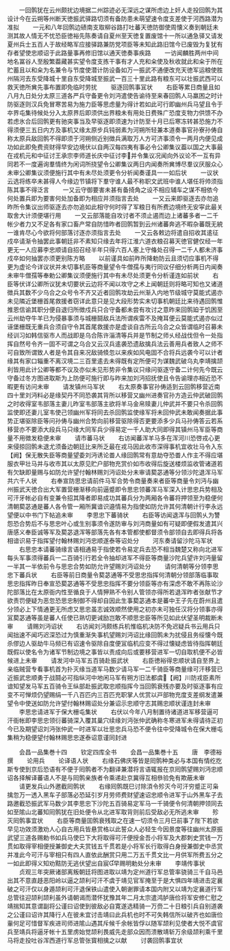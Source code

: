 <!-- { "loadSidebar": true } -->
　　一回鹘犹在云州颇扰边境据二州踪迹必无深远之谋所虑边上奸人走投回鹘为其设计今在云朔等州断天徳振武驿路切须有备防患未萌望速令度支差使于河西路潜为准拟
　　一元和八年回鹘边碛南支取柳谷路打吐蕃天徳防御使周懐义奏到朝廷未测其故人情无不忧恐臣徳裕先陈奏请自夏州至天徳复置废馆十一所以通急驿又请发夏州兵士五百人于故经略军应接驿路兼防党项臣等未知此路旧馆今已废毁为复犹有存者望使忠顺诏于此路量事再修旧馆以通天徳奏事疾路
　　一访闻麟胜两州中间地名冨谷人至殷繁葢藏甚实望令度支拣干事有才人充和籴使及秋收就此和籴于所在贮蓄且以和籴为名兼令与节度使潜计防设备如万一振武不通便改充天徳军运粮使胜州隔河去东受降城十里自东受降城至振武一百三十里此路有粮东可以壮振武西可以救天徳所兾先事布置即免临时劳扰
　　驱逐回鹘事冝状
　　右臣等累日商量且如八月九日处分太原三道各严兵守备更令刘沔遣使告谕待至来春回鹘人马羸困之时计防驱逐则汉兵免冒寒苦易为施力臣等思虑量为得计若如此可行即幽州兵马望且令于夲界屯集待候处分入太原界后即须供出界粮未有用处日费殊广恐度支物力供馈不办若虑氷合后回鹘更有驰突事当及早驱逐即须速为计防至十月已后寒冻转甚恐施力不得须便三五日内方及事机又缘太原步兵钝弱素为河朔所轻兼本道奏事官孙寮孙俦自称太原兵敌回鹘不得即须于河朔侧近别徴兵满取万人方可济事须令一两月内便见成功如此即免费资财得早安边境伏以自两汉每四夷有事必令公卿集议葢以国之大事最在戎机元和中征讨王承宗李师道长庆中征讨李并令集议况闻向外议论不一互有异同若不一度遍询羣情终为闲词所挠望令公卿集议两日内闻奏所兾博尽羣议厌服众心未审公卿集议须便施行其中有未尽处须更令分祈闻奏谨具一一如后状
　　一议状云选将练卒未甚得人今缘边节镇将下羣守谁人最不称职文武班中谁人堪任将帅须指陈其事不得泛言
　　一又云守御要害未甚有备掎角之设不相应辅车之谋不相依今何处置兵即为要害何处加备即为相应并须指言去处
　　一又云来即驱逐去亦勿追昨所令集议出师驱逐去亦勿追如此相守何时得了军粮日有所费边境终无安寜此最关取舍大计须便堪行用
　　一又云部落能自攻讨者不须止遏而边上诸蕃多者一二千帐少者力又不足各有家口畜产常自防惜昨者回鹘暂到云州诸蕃奔逃不暇杂蕃既无綂一谁肯尽心今欲将何部落讨逐亦须指言去处
　　一又云各敕边将遣自招收其逺征戍卒请渐令抽罢此事朝廷非不素知只缘去年将江淮六道衣粮召募天徳官健仅经一年更无一人应募李忠顺请自招召经半年只得六百人塞上守偹处召得一二千人都未济事戍卒如何抽罢亦须更别陈方略
　　以前谨具如前昨所降勅防云且须切应事机不得更为虚论今详议状并未切事机臣等商量望令牛僧孺与夷行同议仔细分析两日内闻奏未审牛僧孺等奉勅公卿集议须便施行其中有未尽处须更令分析谨连如前状
　　右臣等伏详公卿所议犹未切要状云边将不闻以攻守之术上闻朝廷则将略可知也又诸道徴兵其数不少乌合之众号令不齐又近者回鹘攻劫云州渐入内地节级城守莫能式遏亦未见隣近堡栅首尾救援者窃详此意只是见大段形势实未切事机朝廷比来待遇回鹘惟推恩信谕其职分便自退归所徴戍兵只合守备都未尝有攻讨之意昨来回鹘廹于饥困至云州劫夺牛羊已为侵暴事须与城栅鬪敌兵法所谓疾雷不及掩耳便云莫能式遏亦似过诬堡栅既无重兵合须自守令其首尾救援亦是虚谈自古所云乌合之众皆谓临时召募未经训习如韩信驱市人而战即是乌合陈许淄清等兵并是节制之师乆经战伐但令一处指挥自然号令齐一固不可谓之乌合又云汉兵逺袭恐遗敌擒兵法云善用兵者致人之师不可自致所谓致人者是令其自来况敌骑倐忽以来疾如风电固不合将兵远袭今可以计者缘其有家口辎重不离汉境二三百里逺去未得既有定所便可为谋魏武破乌丸李靖擒颉利皆用此计公卿等都不议及亦似未见形势非令集议只缘问驱逐守备二计何先今既云守备过冬方图进取斯为上防便可施行即与昨来加刘沔招抚使且令告谕理亦相近恐不暇更有访问未审
　　请发镇州马军状
　　右太原奏事官孙俦适到云回鹘移营近南四十里刘沔料必是缘契丹不同恐袭其背所以移营又幽州进奏官孙方造云仲武破回鹘之时收得室韦部落主妻儿昨室韦部落主欲将羊马金帛赎妻儿仲武并不要只令杀回鹘监使即还妻儿室韦使己领幽州军将同去杀回鹘监使缘军将未回仲武未敢闻奏据此事势正堪驱除臣等问孙俦与幽州合势向前移营驱除得否更要添多少兵马孙俦答云若系移营亦不要添大段兵马只缘大同军兵少得易定一千人助大同即得其镇州马军臣等商量不用徴发稳便未审
　　请市蕃马状
　　右访闻蕃浑羊马多在浑河川恐啓戎心更来侵掠回鹘未退尤须备边朝廷比来所乏最在戎马因此收市深得事机宜收壮马令入东【阙】保无散失臣等商量望委刘沔诱论畨人缘回鹘常有意劫夺恐畨人作主不得应堪服衣甲壮马并与收市其以太原见贮户部物充赏价如市收得后旋送楼烦监收管诸道若有欠缺即量赐与如防允许望付翰林赐刘沔诏处分未审请葜苾通等分领沙陀退浑马军共六千人状
　　右奉宣防思忠请前件马军合势令商量奏来者臣等商量令刘沔与幽州振武天徳合出大军置营栅渐移向前逼蹙即令思忠领蕃浑马军深入计思忠兵势相及可汗牙帐必自有变兼令招其降者即易成功其蕃兵分为两厢各令蕃将押领至为稳便何清朝葜苾通是蕃人各令管一厢所冀谙识邉情易为指使如防允许其何清朝计行李永远望便以中书门下帖追未审
　　李思忠下蕃骑状
　　右臣等访闻退浑与回鹘乆为讐怨恐合势后不与思忠叶心或生别事须令遂防审与刘沔商量如有可疑即便假发遣其兴唐感义奉臣诚等军及葜苾退浑等部落先各有本管都使都督须令部领自去即得兵将各相谙识易于指挥望付翰林赐刘沔忠顺遂泰等诏处分
　　河东奏请留沙陀马军状
　　右思忠本请蕃骑缘言语相通易于指使若令易定兵去恐不相当魏楚又称向北进军每头军事须得蕃兵一二百骑引行若全令抽却进军不得臣等商量沙陀兵望许刘沔量留一半其一半依前令与思忠合势如防允许望赐刘沔诏处分
　　请何清朝等分领李思忠下蕃兵状
　　右臣等前日商量令葜苾通等不受思忠指挥何清朝分领部落临事取思忠指挥昨日奉宣恐葜苾通等不受思忠指挥不要分领臣等亦有深虑不敢不再陈论沙陀部落比在太原衙内性至循良于人情狎熟不令别人管领亦得所若退浑昨者张献节才欲责罚便疑为恶忽恐思忠制御不得却自因此生事葜苾通本是蕃中王子先在蔚州且遣分领必上下情通更无所虑又思忠虽志诚效顺然使用之初亦未可独任汉将分领事亦得冝葜苾通等虽是蕃人任使已熟切更诫励岂敢不顺思忠臣等所见如此伏望圣明裁断未审
　　请赐刘沔诏状
　　右访闻刘沔颇练兵机惟临机决防不免迟疑兵书云用兵只闻拙速不闻巧迟深恐过为慎重渐失事机望赐刘沔诏比缘回鹘未为扰侵且务绥懐今既杀僇边人驱劫牛马频已有诏速令驱除自度便冝临机应变不得过懐疑虑皆待指挥朝廷既假以使名令为诸军节制边境之事皆以责成向后或要移营进军一切自取机便不必皆候进上未审
　　请发河中马军五百骑赴振武状
　　右臣徳裕得忠顺状请自至界上亲临贼营专看事机首为扑灭缘当道军马数少请马军一二千骑臣等商量缘可汗移营已近振武忠顺勇于战鬪必可指纵河中地闲马军有朔方旧法都虞【阙】川防戎臣素所谙知望发马军五百骑令王纵部赴振武取忠顺指挥今当回鹘衰残亦要及时驱逐事有应变不可惮烦仍望赐绢一千八百匹内三百匹充职掌人优赏以戸部物充度支差纲发遣兼望令中使送如防允许望付翰林赐诏处分兼诏示忠顺守志其赐忠顺状谨连封未审
　　李思忠请进军于保大栅屯集状
　　右伏以今年八月制置待诸道进军移营逼可汗衙帐即李思忠领衍蕃骑深入覆其巢穴续缘刘沔张仲武确称冬寒进军未得请待正初今已及期望诏刘沔张仲武一时进军以壮思忠兵马恐不便令往中受降城令在保大栅屯集稍为稳便望付翰林赐思忠遂泰诏意谨同封进










　　会昌一品集巻十四
　　钦定四库全书
　　会昌一品集巻十五
　　唐　李德裕　撰
　　论用兵
　　论译语人状
　　右缘石佛庆等皆是囘鹘种类必与本国有情纥扢斯专使到京后恐语有不便于囘鹘者不为翻译兼潜将言语辄报在京囘鹘望赐刘沔忠顺诏各择解译蕃语人不是与囘鹘亲族者令乘递赴京冀得互相叅验免有欺蔽未审
　　请更发兵山外邀截囘鹘状
　　右缘囘鹘既巳讨除湏令殄灭今可汗穷蹙正可枭擒忽万一透入黑车子部落必恐延引岁月劳师费财望速诏忠顺令进军于山外黑车子去路邀截恐振武军马数少其李思忠下沙陀五百骑易定军马一千骑便令何清朝押领同去如至隂山北蕃知囘鹘犹在旧处便令从北进军取背则前后受敌必无所逃未审
　　殄灭囘鹘事宜状
　　右臣等商量囬鹘衰残取之在速一切须令三月巳前事了陛下若欲早见功效须激劝人心自古用兵皆悬赏格以此誓众人必轻生今因景度等往幽州太原振武望三道各赐勅书如兵马使巳下大将取得可汗便授金吾小将军及大郡刺史赏钱一万贯如取得宰相便授兼御史大夫赏钱五千贯若是小将军长行取得白身授兼御史中丞赏并准此今可汗与宰相只有四人直依此酬赏只用二万五千贯文比一月供军所费五分之一如此即得义知劝黠防无逃伏望出自宸早赐明勅处分未审
　　李靖传事状
　　贞观三年突厥诸部离叛朝廷将图进取以靖为定州道行军总管率骁骑三千自马邑出其不意直趍恶阳岭以逼之颉利可汗不虞于靖见官军掩至于是大惧四年靖进击定襄破之可汗仅以身遁颉利可汗退保铁山遣使入朝谢罪请本国内附又以靖为定襄道行军总管往迎颉利颉利虽外请朝谒而潜怀犹豫其年二月太宗遣鸿胪唐俭将军安修仁慰之靖揣知其意谓副将公谨曰诏使到彼敌必自寛遂选精骑一万赍二十日粮引兵自别道袭之公谨曰诏许其降行人在彼未宜讨击靖曰此兵机也时不可失韩信所以破齐也如唐俭軰何足可惜督军疾进司师进隂山遇其斥候千余帐皆俘以随军颉利见使者大悦不虞官兵至靖兵将逼牙帐十五里虏始觉颉利畏威先走部众因而溃散靖斩万余级颉利乘千里马将走投吐谷浑西道行军总管张寳相擒之以献
　　讨袭回鹘事宜状
